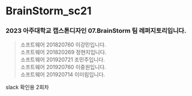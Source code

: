 # BrainStorm_sc21
### 2023 아주대학교 캡스톤디자인 07.BrainStorm 팀 레퍼지토리입니다.  
  
> 소프트웨어 201820760 이강민입니다.  
소프트웨어 201820269 정현지입니다.  
소프트웨어 201920721 조민주입니다.  
소프트웨어 201920760 이중원입니다.  
소프트웨어 201920714 이미림입니다. 


slack 확인용 2회차
